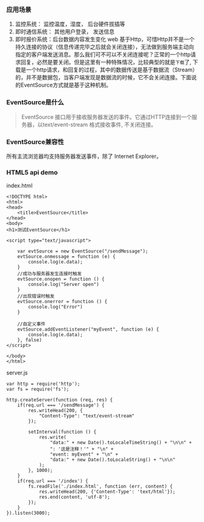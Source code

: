 ### 应用场景
1. 监控系统： 监控温度，湿度， 后台硬件拔插等
2. 即时通信系统： 其他用户登录， 发送信息
3. 即时报价系统：后台数据内容发生变化
web 基于Http，可惜Http并不是一个持久连接的协议（信息传递完毕之后就会关闭连接），无法做到服务端主动向指定的客户端发送消息。那么我们可不可以不关闭连接呢？正常的一个http请求回复，必然是要关闭。但是这里有一种特殊情况，比较典型的就是``下载``了, 下载是一个http请求，和回复的过程，其中的数据传送是基于数据流（Stream）的，并不是数据包，当客户端发现是数据流的时候，它不会关闭连接。下面说的EventSource方式就是基于这种机制。

### EventSource是什么
>EventSource 接口用于接收服务器发送的事件。它通过HTTP连接到一个服务器，以text/event-stream 格式接收事件, 不关闭连接。

### EventSource兼容性
所有主流浏览器均支持服务器发送事件，除了 Internet Explorer。

### HTML5 api demo
index.html
```
<!DOCTYPE html>
<html>
<head>
    <title>EventSource</title>
</head>
<body>
<h1>测试EventSource</h1>

<script type="text/javascript">

    var evtSource = new EventSource("/sendMessage");
    evtSource.onmessage = function (e) {
        console.log(e.data);
    }
    //成功与服务器发生连接时触发
    evtSource.onopen = function () {
        console.log("Server open")
    } 
    //出现错误时触发
    evtSource.onerror = function () {
        console.log("Error")
    } 

    //自定义事件
    evtSource.addEventListener("myEvent", function (e) {
        console.log(e.data);
    }, false)
</script>

</body>
</html>
```

server.js
```
var http = require('http');
var fs = require('fs');

http.createServer(function (req, res) {
    if(req.url === '/sendMessage') {
        res.writeHead(200, {
            "Content-Type": "text/event-stream"
        });

        setInterval(function () {
            res.write(
                "data:" + new Date().toLocaleTimeString() + "\n\n" +
                ": '这是注释！'" + "\n" +
                "event: myEvent" + "\n" + 
                "data:" + new Date().toLocaleString() + "\n\n"
            );
        }, 1000);
    }
    if(req.url === '/index') {
        fs.readFile('./index.html', function (err, content) {
            res.writeHead(200, {'Content-Type': 'text/html'});
            res.end(content, 'utf-8');
        });
    }
}).listen(3000);
```


